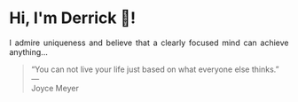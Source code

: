 # Hi, I'm Derrick 👋!
<p align="justify">I admire uniqueness and believe that a clearly focused mind can achieve anything...</p> 
<!-- #quote-start -->
<blockquote>&ldquo;You can not live your life just based on what everyone else thinks.&rdquo; &mdash; <footer>Joyce Meyer</footer></blockquote>
<!-- #quote-end -->
